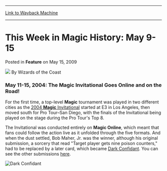 
---
[Link to Wayback Machine](https://web.archive.org/web/20220128213656/https://magic.wizards.com/en/articles/archive/feature/week-magic-history-may-9-15-2009-05-15)

[_metadata_:wayback_url]:- "https://magic.wizards.com/en/articles/archive/feature/week-magic-history-may-9-15-2009-05-15"
[_metadata_:wayback_raw_url]:- "https://web.archive.org/web/20220128213656id_/https://magic.wizards.com/en/articles/archive/feature/week-magic-history-may-9-15-2009-05-15"
[_metadata_:wayback_capture_timestamp]:- "2022-01-28 21:36:56+00:00"
[_metadata_:description]:- "May 11-15, 2004: The Magic Invitational Goes Online and on the Road!For the first time, a top-level Magic tournament was played in two different cities as the 2004 Magic Invitational started at E3 in Los Angeles, then moved south for Pro Tour–San Diego, with the finals of the Invitational being played on the stage during the Pro Tour's Top 8.The Invitational was conducted"
[_metadata_:generator]:- "Drupal 7 (http://drupal.org)"
---


This Week in Magic History: May 9-15
====================================



 Posted in **Feature**
 on May 15, 2009 






![](https://media.magic.wizards.com/styles/auth_small/public/images/person/wizards_author.jpg)
By Wizards of the Coast











### May 11-15, 2004: The **Magic** Invitational Goes Online and on the Road!

For the first time, a top-level **Magic** tournament was played in two different cities as the [2004 **Magic** Invitational](/en/events/coverage/live-coverage-2004-magic-invitational) started at E3 in Los Angeles, then moved south for Pro Tour–San Diego, with the finals of the Invitational being played on the stage during the Pro Tour's Top 8.

The Invitational was conducted entirely on **Magic Online**, which meant that fans could follow the action live as it unfolded through the five formats. And when the dust settled, Bob Maher, Jr. was the winner, although his original submission, a sorcery that read "Target player gets nine poison counters," had to be replaced by a later card, which became [Dark Confidant](https://gatherer.wizards.com/Pages/Card/Details.aspx?name=Dark+Confidant). You can see the other submissions [here](/en/articles/archive/event-coverage/invitational-grand-prize-card-submissions-2004-05-12).

![Dark Confidant](http://gatherer.wizards.com/Handlers/Image.ashx?type=card&name=Dark+Confidant)





